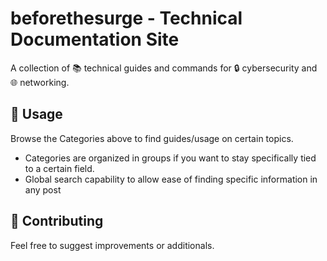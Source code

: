 # beforethesurge - Technical Documentation Site

A collection of 📚 technical guides and commands for 🔒 cybersecurity and 🌐 networking.

## 📖 Usage
Browse the Categories above to find guides/usage on certain topics.
- Categories are organized in groups if you want to stay specifically tied to a certain field.
- Global search capability to allow ease of finding specific information in any post

## 🤝 Contributing
Feel free to suggest improvements or additionals.
